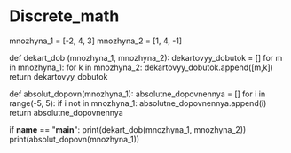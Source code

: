 # Discrete_math
mnozhyna_1 = [-2, 4, 3]
mnozhyna_2 = [1, 4, -1]

def dekart_dob (mnozhyna_1, mnozhyna_2):
    dekartovyy_dobutok = []
    for m in mnozhyna_1:
        for k in mnozhyna_2:
            dekartovyy_dobutok.append([m,k])
    return dekartovyy_dobutok

def absolut_dopovn(mnozhyna_1):
    absolutne_dopovnennya = []
    for i in range(-5, 5):
        if i not in mnozhyna_1:
            absolutne_dopovnennya.append(i)
    return absolutne_dopovnennya

if __name__ == "__main__":
    print(dekart_dob(mnozhyna_1, mnozhyna_2))
    print(absolut_dopovn(mnozhyna_1))


            

            
